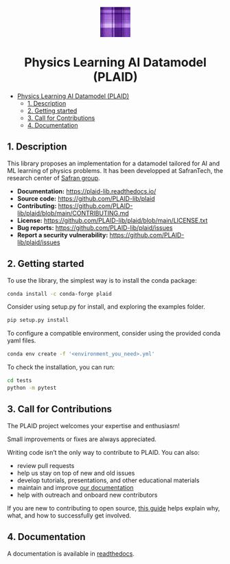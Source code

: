 <div align="center">
<img src="docs/source/images/plaid.jpg" width="70">

# Physics Learning AI Datamodel (PLAID)

</div>


- [Physics Learning AI Datamodel (PLAID)](#physics-learning-ai-datamodel-plaid)
  - [1. Description](#1-description)
  - [2. Getting started](#2-getting-started)
  - [3. Call for Contributions](#3-call-for-contributions)
  - [4. Documentation](#4-documentation)


## 1. Description

This library proposes an implementation for a datamodel tailored for AI and ML learning of physics problems.
It has been developped at SafranTech, the research center of [Safran group](https://www.safran-group.com/).

- **Documentation:** https://plaid-lib.readthedocs.io/
- **Source code:** https://github.com/PLAID-lib/plaid
- **Contributing:** https://github.com/PLAID-lib/plaid/blob/main/CONTRIBUTING.md
- **License:** https://github.com/PLAID-lib/plaid/blob/main/LICENSE.txt
- **Bug reports:** https://github.com/PLAID-lib/plaid/issues
- **Report a security vulnerability:** https://github.com/PLAID-lib/plaid/issues

## 2. Getting started

To use the library, the simplest way is to install the conda package:

```bash
conda install -c conda-forge plaid
```

Consider using setup.py for install, and exploring the examples folder.

```bash
pip setup.py install
```

To configure a compatible environment, consider using the provided conda yaml files.

```bash
conda env create -f '<environment_you_need>.yml'
```

To check the installation, you can run:
```bash
cd tests
python -m pytest
```

## 3. Call for Contributions

The PLAID project welcomes your expertise and enthusiasm!

Small improvements or fixes are always appreciated.

Writing code isn’t the only way to contribute to PLAID. You can also:
- review pull requests
- help us stay on top of new and old issues
- develop tutorials, presentations, and other educational materials
- maintain and improve [our documentation](https://plaid-lib.readthedocs.io/)
- help with outreach and onboard new contributors

If you are new to contributing to open source, [this guide](https://opensource.guide/how-to-contribute/) helps explain why, what,
and how to successfully get involved.

## 4. Documentation

A documentation is available in [readthedocs](https://plaid-lib.readthedocs.io/).
